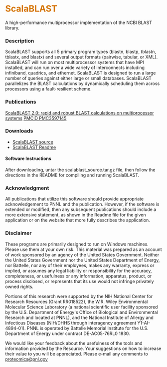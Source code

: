 # __<span style="color:#D57500">ScalaBLAST</span>__
A high-performance multiprocessor implementation of the NCBI BLAST library.

### Description
ScalaBLAST supports all 5 primary program types (blastn, blastp, tblastn, tblastx, and blastx) and several output formats (pairwise, tabular, or XML). ScalaBLAST will run on most multiprocessor systems that have MPI installed, and can run over a wide variety of interconnects including infiniband, quadrics, and ethernet. ScalaBLAST is designed to run a large number of queries against either large or small databases. ScalaBLAST parallelizes the BLAST calculations by dynamically scheduling them across processors using a fault-resilient scheme.

### Publications
[ScalaBLAST 2.0: rapid and robust BLAST calculations on multiprocessor systems](https://pubmed.ncbi.nlm.nih.gov/23361326/) [PMCID PMC3597145](https://www.ncbi.nlm.nih.gov/pmc/articles/PMC3597145/)

### Downloads
* [ScalaBLAST source](resources/scalablast_source.tar.gz)
* [ScalaBLAST Readme](resources/ScalaBLAST_Readme.txt)

#### Software Instructions
After downloading, untar the scalablast_source.tar.gz file, then follow the directions in the README for compiling and running ScalaBLAST.

### Acknowledgment

All publications that utilize this software should provide appropriate acknowledgement to PNNL and the publication. However, if the software is extended or modified, then any subsequent publications should include a more extensive statement, as shown in the Readme file for the given application or on the website that more fully describes the application.

### Disclaimer

These programs are primarily designed to run on Windows machines. Please use them at your own risk. This material was prepared as an account of work sponsored by an agency of the United States Government. Neither the United States Government nor the United States Department of Energy, nor Battelle, nor any of their employees, makes any warranty, express or implied, or assumes any legal liability or responsibility for the accuracy, completeness, or usefulness or any information, apparatus, product, or process disclosed, or represents that its use would not infringe privately owned rights.

Portions of this research were supported by the NIH National Center for Research Resources (Grant RR018522), the W.R. Wiley Environmental Molecular Science Laboratory (a national scientific user facility sponsored by the U.S. Department of Energy's Office of Biological and Environmental Research and located at PNNL), and the National Institute of Allergy and Infectious Diseases (NIH/DHHS through interagency agreement Y1-AI-4894-01). PNNL is operated by Battelle Memorial Institute for the U.S. Department of Energy under contract DE-AC05-76RL0 1830.

We would like your feedback about the usefulness of the tools and information provided by the Resource. Your suggestions on how to increase their value to you will be appreciated. Please e-mail any comments to proteomics@pnl.gov
